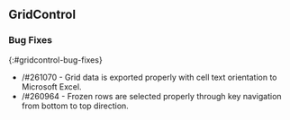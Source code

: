 ## GridControl
 
### Bug Fixes
{:#gridcontrol-bug-fixes}

* /#261070 - Grid data is exported properly with cell text orientation to Microsoft Excel.
* /#260964 - Frozen rows are selected properly through key navigation from bottom to top direction.